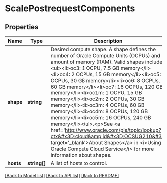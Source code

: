 # ScalePostrequestComponents

## Properties
Name | Type | Description | Notes
------------ | ------------- | ------------- | -------------
**shape** | **string** | Desired compute shape. A shape defines the number of Oracle Compute Units (OCPUs) and amount of memory (RAM). Valid shapes include: &lt;ul&gt;&lt;li&gt;oc3: 1 OCPU, 7.5 GB memory&lt;/li&gt;&lt;li&gt;oc4: 2 OCPUs, 15 GB memory&lt;/li&gt;&lt;li&gt;oc5: 4 OCPUs, 30 GB memory&lt;/li&gt;&lt;li&gt;oc6: 8 OCPUs, 60 GB memory&lt;/li&gt;&lt;li&gt;oc7: 16 OCPUs, 120 GB memory&lt;/li&gt;&lt;li&gt;oc1m: 1 OCPU, 15 GB memory&lt;/li&gt;&lt;li&gt;oc2m: 2 OCPUs, 30 GB memory&lt;/li&gt;&lt;li&gt;oc3m: 4 OCPUs, 60 GB memory&lt;/li&gt;&lt;li&gt;oc4m: 8 OCPUs, 120 GB memory&lt;/li&gt;&lt;li&gt;oc5m: 16 OCPUs, 240 GB memory&lt;/li&gt;&lt;/ul&gt;.&lt;p&gt;See &lt;a href&#x3D;&#39;http://www.oracle.com/pls/topic/lookup?ctx&#x3D;cloud&amp;id&#x3D;OCSUG210&#39; target&#x3D;&#39;_blank&#39;&gt;About Shapes&lt;/a&gt; in &lt;i&gt;Using Oracle Compute Cloud Service&lt;/i&gt; for more information about shapes. | 
**hosts** | **string[]** | A list of hosts to control. | 

[[Back to Model list]](../README.md#documentation-for-models) [[Back to API list]](../README.md#documentation-for-api-endpoints) [[Back to README]](../README.md)



